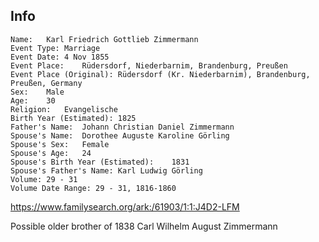 ## Info

    Name:	Karl Friedrich Gottlieb Zimmermann
    Event Type:	Marriage
    Event Date:	4 Nov 1855
    Event Place:	Rüdersdorf, Niederbarnim, Brandenburg, Preußen
    Event Place (Original):	Rüdersdorf (Kr. Niederbarnim), Brandenburg, Preußen, Germany
    Sex:	Male
    Age:	30
    Religion:	Evangelische
    Birth Year (Estimated):	1825
    Father's Name:	Johann Christian Daniel Zimmermann
    Spouse's Name:	Dorothee Auguste Karoline Görling
    Spouse's Sex:	Female
    Spouse's Age:	24
    Spouse's Birth Year (Estimated):	1831
    Spouse's Father's Name:	Karl Ludwig Görling
    Volume:	29 - 31
    Volume Date Range: 29 - 31, 1816-1860

https://www.familysearch.org/ark:/61903/1:1:J4D2-LFM

Possible older brother of 1838 Carl Wilhelm August Zimmermann

